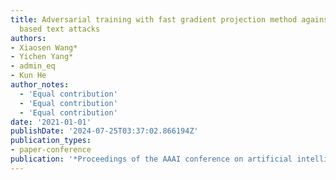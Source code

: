 ```yaml
---
title: Adversarial training with fast gradient projection method against synonym substitution
  based text attacks
authors:
- Xiaosen Wang* 
- Yichen Yang* 
- admin_eq 
- Kun He
author_notes:
  - 'Equal contribution'
  - 'Equal contribution'
  - 'Equal contribution'
date: '2021-01-01'
publishDate: '2024-07-25T03:37:02.866194Z'
publication_types:
- paper-conference
publication: '*Proceedings of the AAAI conference on artificial intelligence*'
---
```

